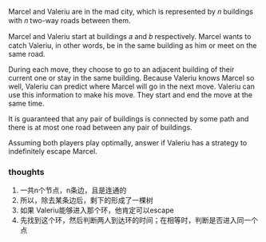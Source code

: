 Marcel and Valeriu are in the mad city, which is represented by 𝑛
buildings with 𝑛
two-way roads between them.

Marcel and Valeriu start at buildings 𝑎
and 𝑏
respectively. Marcel wants to catch Valeriu, in other words, be in the same building as him or meet on the same road.

During each move, they choose to go to an adjacent building of their current one or stay in the same building. Because
Valeriu knows Marcel so well, Valeriu can predict where Marcel will go in the next move. Valeriu can use this
information to make his move. They start and end the move at the same time.

It is guaranteed that any pair of buildings is connected by some path and there is at most one road between any pair of
buildings.

Assuming both players play optimally, answer if Valeriu has a strategy to indefinitely escape Marcel.

### thoughts

1. 一共n个节点，n条边，且是连通的
2. 所以，除去某条边后，剩下的形成了一棵树
3. 如果 Valeriu能够进入那个环，他肯定可以escape
4. 先找到这个环，然后判断两人到达环的时间；在相等时，判断是否进入同一个点